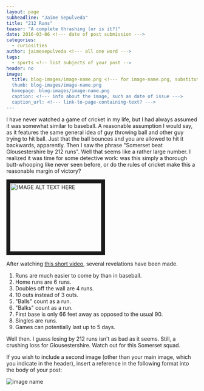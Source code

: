 ```yaml
---
layout: page
subheadline: "Jaime Sepulveda"
title: "212 Runs"
teaser: "A complete thrashing (or is it?)"
date: 2016-03-06 <!--- date of post submission --->
categories:
  - curiosities
author: jaimesepulveda <!--- all one word --->
tags:
  - sports <!-- list subjects of your post -->
header: no
image:
  title: blog-images/image-name.png <!--- for image-name.png, substitute name you've given your image file --->
  thumb: blog-images/image-name.png
  homepage: blog-images/image-name.png
  caption: <!--- info about the image, such as date of issue --->
  caption_url: <!--- link-to-page-containing-text? --->
---
```

I have never watched a game of cricket in my life, but I had always assumed it was somewhat similar to baseball. A reasonable assumption I would say, as it features the same general idea of guy throwing ball and other guy trying to hit ball. Just that the ball bounces and you are allowed to hit it backwards, apparently. Then I saw the phrase "Somerset beat Glousestershire by 212 runs". Well that seems like a rather large number. I realized it was time for some detective work: was this simply a thorough butt-whooping like never seen before, or do the rules of cricket make this a reasonable margin of victory? 

<a href="http://www.youtube.com/watch?feature=player_embedded&v=AqtpNkMvj5Y
" target="_blank"><img src="http://img.youtube.com/vi/AqtpNkMvj5Y/0.jpg" 
alt="IMAGE ALT TEXT HERE" width="240" height="180" border="10" /></a>

After watching [this short video](https://www.youtube.com/watch?feature=player_embedded&v=AqtpNkMvj5Y), several revelations have been made. 

1. Runs are much easier to come by than in baseball.
2. Home runs are 6 runs.
3. Doubles off the wall are 4 runs.
4. 10 outs instead of 3 outs. 
5. "Balls" count as a run.
6. "Balks" count as a run.
7. First base is only 66 feet away as opposed to the usual 90.
8. Singles are runs. 
9. Games can potentially last up to 5 days.

Well then. I guess losing by 212 runs isn't as bad as it seems. Still, a crushing loss for Glousestershire. Watch out for this Somerset squad.




If you wish to include a second image (other than your main image, which you indicate in the header), insert a reference in the following format into the body of your post:

![image name](https://github.com/dig-eg-gaz/dig-eg-gaz.github.io/blob/master/images/blog-images/image-name.png?raw=true)
